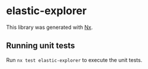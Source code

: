 # elastic-explorer

This library was generated with [Nx](https://nx.dev).

## Running unit tests

Run `nx test elastic-explorer` to execute the unit tests.
